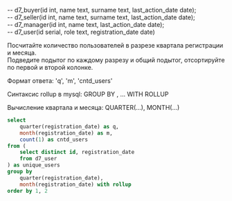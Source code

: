 -- d7_buyer(id int, name text, surname text, last_action_date date);  
-- d7_seller(id int, name text, surname text, last_action_date date);  
-- d7_manager(id int, name text, last_action_date date);  
-- d7_user(id serial, role text, registration_date date)  

Посчитайте количество пользователей в разрезе квартала регистрации и месяца.  
Подведите подытог по каждому разрезу  и общий подытог, отсортируйте по первой и второй колонке.

Формат ответа: 'q', 'm', 'cntd_users'

Синтаксис rollup в mysql:  GROUP BY <column>, ... WITH ROLLUP

Вычисление квартала и месяца: QUARTER(...), MONTH(...)  

```sql
select
    quarter(registration_date) as q,
    month(registration_date) as m,
    count(1) as cntd_users
from (
    select distinct id, registration_date
    from d7_user
) as unique_users
group by
    quarter(registration_date), 
    month(registration_date) with rollup
order by 1, 2
```